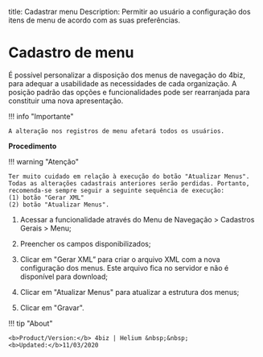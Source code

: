 title: Cadastrar menu
Description: Permitir ao usuário a configuração dos itens de menu de acordo com as suas preferências.

# Cadastro de menu

É possível personalizar a disposição dos menus de navegação do 4biz, para adequar a usabilidade as necessidades de cada organização. A posição padrão das opções e funcionalidades pode ser rearranjada para constituir uma nova apresentação.

!!! info "Importante"

    A alteração nos registros de menu afetará todos os usuários.

**Procedimento**

!!! warning "Atenção"

    Ter muito cuidado em relação à execução do botão "Atualizar Menus". Todas as alterações cadastrais anteriores serão perdidas. Portanto, recomenda-se sempre seguir a seguinte sequência de execução:
    (1) botão "Gerar XML"
    (2) botão "Atualizar Menus".


1.	Acessar a funcionalidade através do Menu de Navegação > Cadastros Gerais > Menu;

2.	Preencher os campos disponibilizados;

3.	Clicar em "Gerar XML” para criar o arquivo XML com a nova configuração dos menus. Este arquivo fica no servidor e não é disponível para download;

4.	Clicar em "Atualizar Menus" para atualizar a estrutura dos menus;

5.	Clicar em "Gravar".




!!! tip "About"

    <b>Product/Version:</b> 4biz | Helium &nbsp;&nbsp;
    <b>Updated:</b>11/03/2020

